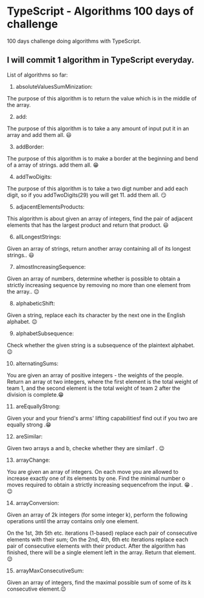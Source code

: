 # TypeScript - Algorithms 100 days of challenge
100 days challenge doing algorithms with TypeScript. 

## I will commit 1 algorithm in TypeScript everyday.

List of algorithms so far:

1. absoluteValuesSumMinization:

The purpose of this algorithm is to return the value which is in the middle of the array.

2. add:

The purpose of this algorithm is to take a any amount of input put it in an array and
add them all. :smiley:

3. addBorder:

The purpose of this algorithm is to make a border at the beginning and bend of a array of strings.
add them all. :grin:

4. addTwoDigits:

The purpose of this algorithm is to take a two digt number and add each digit, so if you addTwoDigits(29) you will get 11.
add them all. :smirk:

5. adjacentElementsProducts:

This algorithm is about given an array of integers, find the pair of adjacent elements that has the largest product and return that product. :smiley:

6. allLongestStrings:

Given an array of strings, return another array containing all of its longest strings.. :smiley:

7. almostIncreasingSequence:

Given an array of numbers, determine whether is possible to obtain a strictly increasing sequence by removing no more than one element from the array.. :wink:

8. alphabeticShift:

Given a string, replace each its character by the next one in the English alphabet. :wink:

9. alphabetSubsequence:

Check whether the given string is a subsequence of the plaintext alphabet. :wink:

10. alternatingSums:

You are given an array of positive integers - the weights of the people. Return an array ot two integers, where the first element is the total weight of team 1, and the second element is the total weight of team 2 after the division is complete.:grin:


11. areEquallyStrong:

Given your and your friend's arms' lifting capabilitiesf find out if you two are equally strong
.:grin:


12. areSimilar:

Given two arrays a and b, checke whether   they are similarf
. :wink:

13. arrayChange:

You are given an array of integers. On each move you are allowed to increase exactly one of its elements by one. Find the minimal number o moves required to obtain a strictly increasing sequencefrom the input. :grin:
. :wink:

14. arrayConversion:

Given an array of 2k integers (for some integer k), perform the following operations until the array contains only one element.

On the 1st, 3th 5th etc. iterations (1-based) replace each pair of consecutive elements with their sum;
On the 2nd, 4th, 6th etc iterations replace each pair  of consecutive elements with their product. After the algorithm has finished, there will be a single element left in the array. Return  that element. :relieved:

15. arrayMaxConsecutiveSum:

Given an array of integers, find the maximal possible sum of some of its k consecutive element.:wink:
